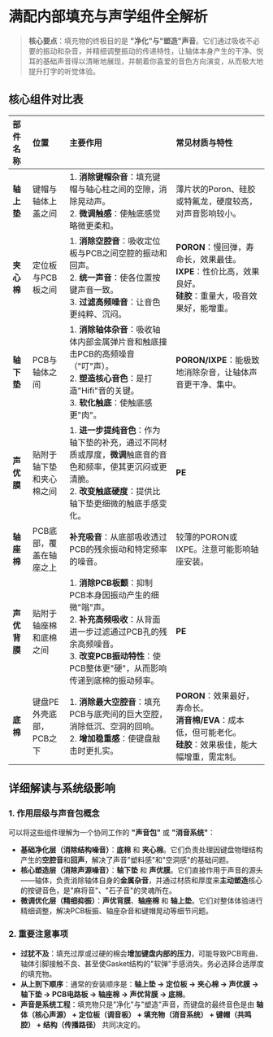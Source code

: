 # 满配内部填充与声学组件全解析

> **核心要点**：填充物的终极目的是 **"净化"与"塑造"声音**。它们通过吸收不必要的振动和杂音，并精细调整振动的传递特性，让轴体本身产生的干净、悦耳的基础声音得以清晰地展现，并朝着你喜爱的音色方向演变，从而极大地提升打字的听觉体验。

## 核心组件对比表

| 部件名称 | 位置 | 主要作用 | 常见材质与特性 |
| :--- | :--- | :--- | :--- |
| **轴上垫** | 键帽与轴体上盖之间 | 1. **消除键帽杂音**：填充键帽与轴心柱之间的空隙，消除晃动声。<br>2. **微调触感**：使触底感觉略微更柔和。 | 薄片状的Poron、硅胶或特氟龙，硬度较高，对声音影响较小。 |
| **夹心棉** | 定位板与PCB板之间 | 1. **消除空腔音**：吸收定位板与PCB之间空腔的振动和回声。<br>2. **统一声音**：使各位置按键声音一致。<br>3. **过滤高频噪音**：让音色更纯粹、沉闷。 | **PORON**：慢回弹，寿命长，效果最佳。<br>**IXPE**：性价比高，效果良好。<br>**硅胶**：重量大，吸音效果好，能增重。 |
| **轴下垫** | PCB与轴体之间 | 1. **消除轴体杂音**：吸收轴体内部金属弹片音和触底撞击PCB的高频噪音（"叮"声）。<br>2. **塑造核心音色**：是打造"Hifi"音的关键。<br>3. **软化触底**：使触底感更"肉"。 | **PORON/IXPE**：能极致地消除杂音，让轴体声音更干净、集中。 |
| **声优膜** | 贴附于轴下垫和夹心棉之间 | 1. **进一步提纯音色**：作为轴下垫的补充，通过不同材质或厚度，**微调**触底音的音色和频率，使其更沉闷或更清脆。<br>2. **改变触底硬度**：提供比轴下垫更细微的触底手感变化。 |  **PE**  |
| **轴座棉** | PCB底部，覆盖在轴座之上 | **补充吸音**：从底部吸收透过PCB的残余振动和特定频率的噪音。 | 较薄的PORON或IXPE。注意可能影响轴座安装。 |
| **声优背膜** | 贴附于轴座棉和底棉之间 | 1. **消除PCB板颤**：抑制PCB本身因振动产生的细微"嗡"声。<br>2. **补充高频吸收**：从背面进一步过滤通过PCB孔的残余高频噪音。<br>3. **改变PCB振动特性**：使PCB整体更"硬"，从而影响传递到底棉的振动频率。 | **PE** |
| **底棉** | 键盘PE外壳底部，PCB之下 | 1. **消除最大空腔音**：填充PCB与底壳间的巨大空腔，消除低沉、空洞的回响。<br>2. **增加稳重感**：使键盘敲击时更扎实。 | **PORON**：效果最好，寿命长。<br>**消音棉/EVA**：成本低，但可能老化。<br>**硅胶**：效果极佳，能大幅增重，需定制。 |

## 详细解读与系统级影响

### 1. 作用层级与声音包概念

可以将这些组件理解为一个协同工作的 **"声音包"** 或 **"消音系统"**：

- **基础净化层（消除结构噪音）**：**底棉** 和 **夹心棉**。它们负责处理因键盘物理结构产生的**空腔音**和**回声**，解决了声音"塑料感"和"空洞感"的基础问题。
- **核心塑造层（消除声源噪音）**：**轴下垫** 和 **声优膜**。它们直接作用于声音的源头——轴体，负责消除轴体自身的**金属杂音**，并通过材质和厚度来**主动塑造**核心的按键音色，是"麻将音"、"石子音"的灵魂所在。
- **微调优化层（精细抑振）**：**声优背膜**、**轴座棉** 和 **轴上垫**。它们对整体体验进行精细调整，解决PCB板振、轴座杂音和键帽晃动等细节问题。


### 2. 重要注意事项

- **过犹不及**：填充过厚或过硬的棉会**增加键盘内部的压力**，可能导致PCB弯曲、轴体引脚接触不良、甚至使Gasket结构的"软弹"手感消失。务必选择合适厚度的填充物。
- **从上到下顺序**：通常的安装顺序是：**轴上垫 → 定位板 → 夹心棉 → 声优膜 → 轴下垫 → PCB电路板 → 轴座棉 → 声优背膜 → 底棉**。
- **声音是系统工程**：填充物只是"净化"与"塑造"声音，而键盘的最终音色是由 **轴体（核心声源） + 定位板（调音板） + 填充物（消音系统） + 键帽（共鸣腔） + 结构（传播路径）** 共同决定的。

